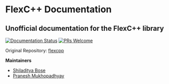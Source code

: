 # FlexC++ Documentation

## Unofficial documentation for the FlexC++ library

[![Documentation Status](https://readthedocs.org/projects/flexcpp-docs/badge/?version=latest)](https://flexcpp-docs.readthedocs.io/en/latest/?badge=latest) [![PRs Welcome](https://img.shields.io/badge/PRs-welcome-brightgreen.svg?style=flat-square)](https://makeapullrequest.com)


Original Repository: [flexcpp](https://gitlab.com/fbb-git/flexcpp)

__Maintainers__
+ [Shiladitya Bose](https://github.com/s-bose)
+ [Pranesh Mukhopadhyay](https://github.com/Mukhopadhyay)
